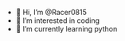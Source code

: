 - 👋 Hi, I’m @Racer0815
- 👀 I’m interested in coding
- 🌱 I’m currently learning python



<!---
Racer0815/Racer0815 is a ✨ special ✨ repository because its `README.md` (this file) appears on your GitHub profile.
You can click the Preview link to take a look at your changes.
[![My Skills](https://skillicons.dev/i
cons?i=arduino,atom,c,cs,cpp,css,discord,flask,github,raspberrypi,unity)](https://skillicons.dev)
--->
